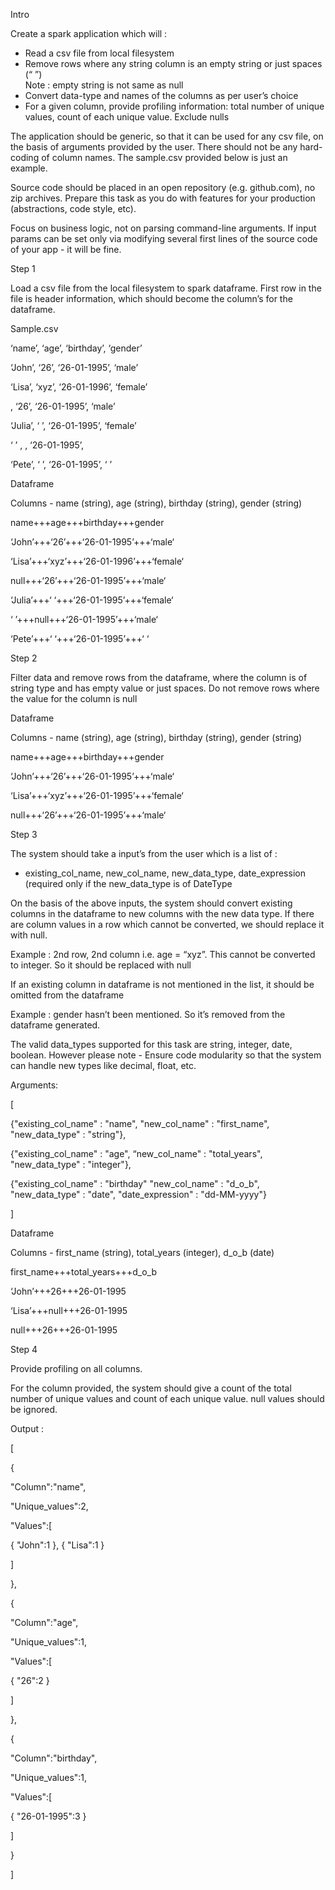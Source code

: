 <span id="anchor"></span>Intro

Create a spark application which will :

-   Read a csv file from local filesystem
-   Remove rows where any string column is an empty string or just
    spaces (“ ”)\
    Note : empty string is not same as null
-   Convert data-type and names of the columns as per user’s choice
-   For a given column, provide profiling information: total number of
    unique values, count of each unique value. Exclude nulls

The application should be generic, so that it can be used for any csv
file, on the basis of arguments provided by the user. There should not
be any hard-coding of column names. The sample.csv provided below is
just an example.

Source code should be placed in an open repository (e.g. github.com), no
zip archives. Prepare this task as you do with features for your
production (abstractions, code style, etc).

Focus on business logic, not on parsing command-line arguments. If input
params can be set only via modifying several first lines of the source
code of your app - it will be fine.

<span id="anchor-1"></span>Step 1

Load a csv file from the local filesystem to spark dataframe. First row
in the file is header information, which should become the column’s for
the dataframe.

<span id="anchor-2"></span>Sample.csv

‘name’, ‘age’, ‘birthday’, ‘gender’

‘John’, ‘26’, ‘26-01-1995’, ‘male’

‘Lisa’, ‘xyz’, ‘26-01-1996’, ‘female’

, ‘26’, ‘26-01-1995’, ‘male’

‘Julia’, ‘ ’, ‘26-01-1995’, ‘female’

‘ ’ , , ‘26-01-1995’,

‘Pete’, ‘ ’, ‘26-01-1995’, ‘ ’

<span id="anchor-3"></span>Dataframe

Columns - name (string), age (string), birthday (string), gender
(string)

name+++age+++birthday+++gender

‘John’+++‘26’+++‘26-01-1995’+++‘male‘

‘Lisa’+++‘xyz’+++‘26-01-1996’+++‘female‘

null+++‘26’+++‘26-01-1995’+++‘male‘

‘Julia’+++‘ ‘+++‘26-01-1995’+++‘female‘

‘ ’+++null+++‘26-01-1995’+++‘male‘

‘Pete’+++‘ ‘+++‘26-01-1995’+++‘ ‘

<span id="anchor-4"></span>Step 2

Filter data and remove rows from the dataframe, where the column is of
string type and has empty value or just spaces. Do not remove rows where
the value for the column is null

<span id="anchor-5"></span>Dataframe

Columns - name (string), age (string), birthday (string), gender
(string)

name+++age+++birthday+++gender

‘John’+++‘26’+++‘26-01-1995’+++‘male‘

‘Lisa’+++‘xyz’+++‘26-01-1995’+++‘female‘

null+++‘26’+++‘26-01-1995’+++‘male‘

<span id="anchor-6"></span>Step 3

The system should take a input’s from the user which is a list of :

- existing\_col\_name, new\_col\_name, new\_data\_type, date\_expression
(required only if the new\_data\_type is of DateType

On the basis of the above inputs, the system should convert existing
columns in the dataframe to new columns with the new data type. If there
are column values in a row which cannot be converted, we should replace
it with null.

Example : 2nd row, 2nd column i.e. age = “xyz”. This cannot be converted
to integer. So it should be replaced with null

If an existing column in dataframe is not mentioned in the list, it
should be omitted from the dataframe

Example : gender hasn’t been mentioned. So it’s removed from the
dataframe generated.

The valid data\_types supported for this task are string, integer, date,
boolean. However please note - Ensure code modularity so that the system
can handle new types like decimal, float, etc.

<span id="anchor-7"></span>Arguments:

\[

{"existing\_col\_name" : "name", "new\_col\_name" : "first\_name",
"new\_data\_type" : "string"},

{"existing\_col\_name" : "age", “new\_col\_name" : "total\_years",
"new\_data\_type" : "integer"},

{"existing\_col\_name" : "birthday" "new\_col\_name" : "d\_o\_b",
"new\_data\_type" : "date", "date\_expression" : "dd-MM-yyyy"}

\]

<span id="anchor-8"></span>Dataframe

Columns - first\_name (string), total\_years (integer), d\_o\_b (date)

first\_name+++total\_years+++d\_o\_b

‘John’+++26+++26-01-1995

‘Lisa’+++null+++26-01-1995

null+++26+++26-01-1995

<span id="anchor-9"></span>Step 4

Provide profiling on all columns.

For the column provided, the system should give a count of the total
number of unique values and count of each unique value. null values
should be ignored.

<span id="anchor-10"></span>Output :

\[

 {

 "Column":"name",

 "Unique\_values":2,

 "Values":\[

 { "John":1 }, { "Lisa":1 }

 \]

 },

 {

 "Column":"age",

 "Unique\_values":1,

 "Values":\[

 { "26":2 }

 \]

 },

 {

 "Column":"birthday",

 "Unique\_values":1,

 "Values":\[

 { "26-01-1995":3 }

 \]

 }

\]
